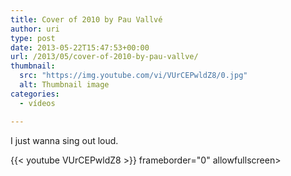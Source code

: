 ```yaml
---
title: Cover of 2010 by Pau Vallvé
author: uri
type: post
date: 2013-05-22T15:47:53+00:00
url: /2013/05/cover-of-2010-by-pau-vallve/
thumbnail:
  src: "https://img.youtube.com/vi/VUrCEPwldZ8/0.jpg"
  alt: Thumbnail image
categories:
  - vídeos

---
```

I just wanna sing out loud.

{{< youtube VUrCEPwldZ8 >}} frameborder="0" allowfullscreen></iframe>